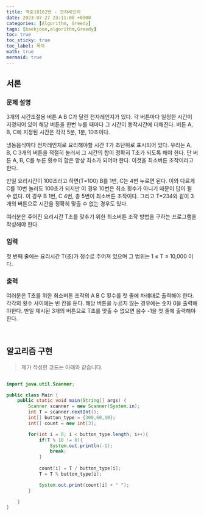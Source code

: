 ```yaml
---
title: 백준10162번 - 전자레인지
date: 2023-07-27 23:11:00 +0900
categories: [Algorithm, Greedy]
tags: [baekjoon,algorithm,Greedy]
toc: true
toc_sticky: true
toc_label: 목차
math: true
mermaid: true
---
```


## 서론

### 문제 설명
  
3개의 시간조절용 버튼 A B C가 달린 전자레인지가 있다. 각 버튼마다 일정한 시간이 지정되어 있어 해당 버튼을 한번 누를 때마다 그 시간이 동작시간에 더해진다. 버튼 A, B, C에 지정된 시간은 각각 5분, 1분, 10초이다.

냉동음식마다 전자레인지로 요리해야할 시간 T가 초단위로 표시되어 있다. 우리는 A, B, C 3개의 버튼을 적절히 눌러서 그 시간의 합이 정확히 T초가 되도록 해야 한다. 단 버튼 A, B, C를 누른 횟수의 합은 항상 최소가 되어야 한다. 이것을 최소버튼 조작이라고 한다.

만일 요리시간이 100초라고 하면(T=100) B를 1번, C는 4번 누르면 된다. 이와 다르게 C를 10번 눌러도 100초가 되지만 이 경우 10번은 최소 횟수가 아니기 때문이 답이 될 수 없다. 이 경우 B 1번, C 4번, 총 5번이 최소버튼 조작이다. 그리고 T=234와 같이 3개의 버튼으로 시간을 정확히 맞출 수 없는 경우도 있다.

여러분은 주어진 요리시간 T초를 맞추기 위한 최소버튼 조작 방법을 구하는 프로그램을 작성해야 한다.


### 입력
첫 번째 줄에는 요리시간 T(초)가 정수로 주어져 있으며 그 범위는 1 ≤ T ≤ 10,000 이다.


### 출력
여러분은 T초를 위한 최소버튼 조작의 A B C 횟수를 첫 줄에 차례대로 출력해야 한다. 각각의 횟수 사이에는 빈 칸을 둔다. 해당 버튼을 누르지 않는 경우에는 숫자 0을 출력해야한다. 만일 제시된 3개의 버튼으로 T초를 맞출 수 없으면 음수 -1을 첫 줄에 출력해야 한다.

<br>

## 알고리즘 구현

>제가 작성한 코드는 아래와 같습니다.

```java

import java.util.Scanner;

public class Main {
    public static void main(String[] args) {
        Scanner scanner = new Scanner(System.in);
        int T = scanner.nextInt();
        int[] button_type = {300,60,10};
        int[] count = new int[3];

        for(int i = 0; i < button_type.length; i++){
            if(T % 10 != 0){
                System.out.println(-1);
                break;
            }
            
            count[i] = T / button_type[i];
            T = T % button_type[i];

            System.out.print(count[i] + " ");
        }

    }
}





```
<br>